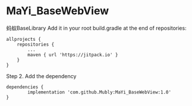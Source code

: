 # MaYi_BaseWebView
蚂蚁BaseLibrary
Add it in your root build.gradle at the end of repositories:

	allprojects {
		repositories {
			...
			maven { url 'https://jitpack.io' }
		}
	}
Step 2. Add the dependency

	dependencies {
	        implementation 'com.github.Mubly:MaYi_BaseWebView:1.0'
	}
